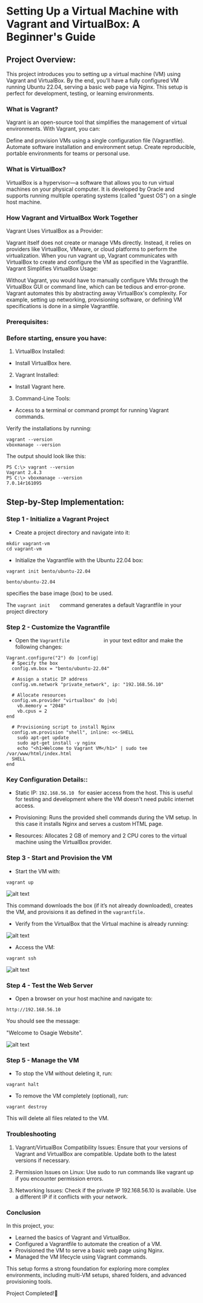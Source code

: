 # Setting Up a Virtual Machine with Vagrant and VirtualBox: A Beginner's Guide

## Project Overview:
This project introduces you to setting up a virtual machine (VM) using Vagrant and VirtualBox. By the end, you'll have a fully configured VM running Ubuntu 22.04, serving a basic web page via Nginx. This setup is perfect for development, testing, or learning environments.

### What is Vagrant?
Vagrant is an open-source tool that simplifies the management of virtual environments. With Vagrant, you can:

Define and provision VMs using a single configuration file (Vagrantfile).
Automate software installation and environment setup.
Create reproducible, portable environments for teams or personal use.

### What is VirtualBox?
VirtualBox is a hypervisor—a software that allows you to run virtual machines on your physical computer. It is developed by Oracle and supports running multiple operating systems (called "guest OS") on a single host machine.

### How Vagrant and VirtualBox Work Together
Vagrant Uses VirtualBox as a Provider:

Vagrant itself does not create or manage VMs directly. Instead, it relies on providers like VirtualBox, VMware, or cloud platforms to perform the virtualization.
When you run vagrant up, Vagrant communicates with VirtualBox to create and configure the VM as specified in the Vagrantfile.
Vagrant Simplifies VirtualBox Usage:

Without Vagrant, you would have to manually configure VMs through the VirtualBox GUI or command line, which can be tedious and error-prone.
Vagrant automates this by abstracting away VirtualBox's complexity. For example, setting up networking, provisioning software, or defining VM specifications is done in a simple Vagrantfile.

### Prerequisites:

### Before starting, ensure you have:

1. VirtualBox Installed:
* Install VirtualBox here.

2. Vagrant Installed:
* Install Vagrant here.

3. Command-Line Tools:
* Access to a terminal or command prompt for running Vagrant commands.

Verify the installations by running:

```
vagrant --version
vboxmanage --version
```

The output should look like this:

```
PS C:\> vagrant --version
Vagrant 2.4.3
PS C:\> vboxmanage --version
7.0.14r161095
```

## Step-by-Step Implementation:

### Step 1 - Initialize a Vagrant Project


* Create a project directory and navigate into it:

```
mkdir vagrant-vm
cd vagrant-vm
```

* Initialize the Vagrantfile with the Ubuntu 22.04 box:

```
vagrant init bento/ubuntu-22.04
```

``` 
bento/ubuntu-22.04
````

specifies the   base image (box) to be used.

The ```vagrant init  
    ```
command generates a default Vagrantfile in your project directory

### Step 2 - Customize the Vagrantfile

* Open the ```Vagrantfile           
           ```
in your text editor and make the following changes:

```
Vagrant.configure("2") do |config|
  # Specify the box
  config.vm.box = "bento/ubuntu-22.04"

  # Assign a static IP address
  config.vm.network "private_network", ip: "192.168.56.10"

  # Allocate resources
  config.vm.provider "virtualbox" do |vb|
    vb.memory = "2048"
    vb.cpus = 2
end

  # Provisioning script to install Nginx
  config.vm.provision "shell", inline: <<-SHELL
    sudo apt-get update
    sudo apt-get install -y nginx
    echo "<h1>Welcome to Vagrant VM</h1>" | sudo tee /var/www/html/index.html
  SHELL
end
```
### Key Configuration Details::

* Static IP: ```192.168.56.10
             ```
for easier access from the host. This is useful for testing and development where the VM doesn't need public internet access.

* Provisioning: Runs the provided shell commands during the VM setup. In this case it installs Nginx and serves a custom HTML page.

* Resources: Allocates 2 GB of memory and 2 CPU cores to the virtual machine using the VirtualBox provider.

### Step 3 - Start and Provision the VM

* Start the VM with:


```
vagrant up
```

![alt text](image/Vagrant-up.png)

This command downloads the box (if it’s not already downloaded), creates the VM, and provisions it as defined in the ```
       vagrantfile.
       ```

* Verify from the VirtualBox that the Virtual machine is already running:


![alt text](image/Vm-osagie.png)


* Access the VM:

```
vagrant ssh
```
![alt text](image/Vm-ssh.png)

### Step 4 - Test the Web Server

* Open a browser on your host machine and navigate to:

```
http://192.168.56.10
```
You should see the message:

"Welcome to Osagie Website".

![alt text](image/Vagrant-browser.png)

### Step 5 - Manage the VM
    
* To stop the VM without deleting it, run:

```
vagrant halt
```

* To remove the VM completely (optional), run:

```
vagrant destroy
```

This will delete all files related to the VM.

### Troubleshooting

1. Vagrant/VirtualBox Compatibility Issues: Ensure that your versions of Vagrant and VirtualBox are compatible. Update both to the latest versions if necessary.

2. Permission Issues on Linux: Use sudo to run commands like vagrant up if you encounter permission errors.

3. Networking Issues: Check if the private IP 192.168.56.10 is available. Use a different IP if it conflicts with your network.

### Conclusion

In this project, you:

* Learned the basics of Vagrant and VirtualBox.
* Configured a Vagrantfile to automate the creation of a VM.
* Provisioned the VM to serve a basic web page using Nginx.
* Managed the VM lifecycle using Vagrant commands.

This setup forms a strong foundation for exploring more complex environments, including multi-VM setups, shared folders, and advanced provisioning tools.

Project Completed!🎉